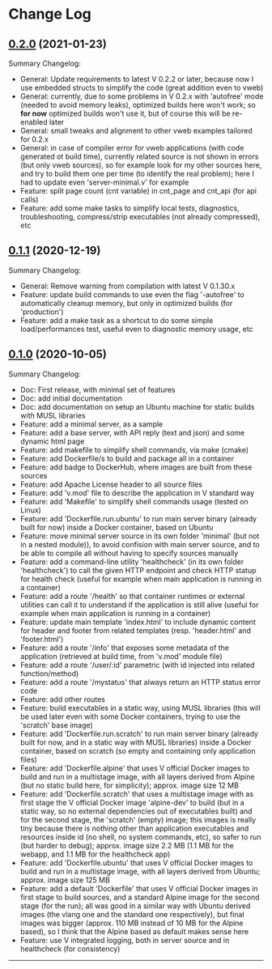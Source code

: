 # Change Log

## [0.2.0](https://github.com/smartiniOnGitHub/vweb-example/releases/tag/0.2.0) (2021-01-23)
Summary Changelog:
- General: Update requirements to latest V 0.2.2 or later, 
  because now I use embedded structs to simplify the code (great addition even to vweb)
- General: currently, due to some problems in V 0.2.x with 'autofree' mode 
  (needed to avoid memory leaks), optimized builds here won't work; 
  so **for now** optimized builds won't use it, but of course this will be re-enabled later
- General: small tweaks and alignment to other vweb examples tailored for 0.2.x
- General: in case of compiler error for vweb applications (with code generated ot build time), 
  currently related source is not shown in errors (but only vweb sources), 
  so for example look for my other sources here, and try to build them one per time 
  (to identify the real problem); here I had to update even 'server-minimal.v' for example
- Feature: split page count (cnt variable) in cnt_page and cnt_api (for api calls)
- Feature: add some make tasks to simplify local tests, diagnostics, troubleshooting, 
  compress/strip executables (not already compressed), etc

## [0.1.1](https://github.com/smartiniOnGitHub/vweb-example/releases/tag/0.1.1) (2020-12-19)
Summary Changelog:
- General: Remove warning from compilation with latest V 0.1.30.x
- Feature: update build commands to use even the flag '-autofree' to automatically cleanup memory, 
  but only in optimized builds (for 'production')
- Feature: add a make task as a shortcut to do some simple load/performances test, 
  useful even to diagnostic memory usage, etc

## [0.1.0](https://github.com/smartiniOnGitHub/vweb-example/releases/tag/0.1.0) (2020-10-05)
Summary Changelog:
- Doc: First release, with minimal set of features
- Doc: add initial documentation
- Doc: add documentation on setup an Ubuntu machine for static builds with MUSL libraries
- Feature: add a minimal server, as a sample
- Feature: add a base server, with API reply (text and json) and some dynamic html page
- Feature: add makefile to simplify shell commands, via make (cmake)
- Feature: add Dockerfile/s to build and package all in a container
- Feature: add badge to DockerHub, where images are built from these sources
- Feature: add Apache License header to all source files
- Feature: add 'v.mod' file to describe the application in V standard way
- Feature: add 'Makefile' to simplify shell commands usage (tested on Linux)
- Feature: add 'Dockerfile.run.ubuntu' to run main server binary 
  (already built for now) inside a Docker container, based on Ubuntu
- Feature: move minimal server source in its own folder 'minimal' 
  (but not in a nested module)), to avoid confision with main server source, 
  and to be able to compile all without having to specify sources manually
- Feature: add a command-line utility 'healthcheck' (in its own folder 'healthcheck') 
  to call the given HTTP endpoint and check HTTP statup for health check 
  (useful for example when main application is running in a container)
- Feature: add a route '/health' so that container runtimes or external utilities 
  can call it to understand if the application is still alive 
  (useful for example when main application is running in a container)
- Feature: update main template 'index.html' to include dynamic content for 
  header and footer from related templates (resp. 'header.html' and 'footer.html')
- Feature: add a route '/info' that exposes some metadata of the application
  (retrieved at build time, from 'v.mod' module file)
- Feature: add a route '/user/:id' parametric (with id injected into related function/method)
- Feature: add a route '/mystatus' that always return an HTTP status error code
- Feature: add other routes
- Feature: build executables in a static way, using MUSL libraries
  (this will be used later even with some Docker containers, trying to use the 'scratch' base image)
- Feature: add 'Dockerfile.run.scratch' to run main server binary 
  (already built for now, and in a static way with MUSL libraries) inside a Docker container, 
  based on scratch (so empty and containing only application files)
- Feature: add 'Dockerfile.alpine' that uses V official Docker images to build and run 
  in a multistage image, with all layers derived from Alpine 
  (but no static build here, for simplicity); 
  approx. image size  12 MB
- Feature: add 'Dockerfile.scratch' that uses a multistage image with 
  as first stage the V official Docker image 'alpine-dev' to build 
  (but in a static way, so no external dependencies out of executables built) 
  and for the second stage, the 'scratch' (empty) image; this images is really tiny 
  because there is nothing other than application executables and resources inside id
  (no shell, no system commands, etc), so safer to run (but harder to debug); 
  approx. image size   2.2 MB (1.1 MB for the webapp, and 1.1 MB for the healthcheck app)
- Feature: add 'Dockerfile.ubuntu' that uses V official Docker images to build and run 
  in a multistage image, with all layers derived from Ubuntu; 
  approx. image size 125 MB
- Feature: add a default 'Dockerfile' that uses V official Docker images in first stage to build sources, 
  and a standard Alpine image for the second stage (for the run); 
  all was good in a similar way with Ubuntu derived images (the vlang one and the standard one respectively), 
  but final images was bigger (approx. 110 MB instead of 10 MB for the Alpine based), 
  so I think that the Alpine based as default makes sense here
- Feature: use V integrated logging, both in server source and in healthcheck (for consistency)

----
